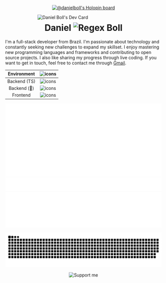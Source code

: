   <p align="center">
  <a href="https://holopin.io/@danielboll">
    <img src="https://holopin.me/danielboll" alt="@danielboll's Holopin board"/>
  </a>
  </p>
  
<div align="left">
  <a href="https://api.daily.dev/get?r=omBratteng" target="_blank">
  <img 
       src="https://api.daily.dev/devcards/2f4518bacd9e4dd8951d8303ef5636cf.png?r=jdr" 
       width="400" 
       alt="Daniel Boll's Dev Card"
       align="right"
   />
  </a>
</div>

<h1 align="center">Daniel <img src="https://skillicons.dev/icons?i=regex" alt="Regex"/> Boll</h1>

  I'm a full-stack developer from Brazil. I'm passionate about technology and constantly seeking new challenges to expand my skillset. I enjoy mastering new programming languages and frameworks and contributing to open source projects. I also like sharing my progress through live coding. If you want to get in touch, feel free to contact me through [Gmail](mailto:danielboll.academico@gmail.com).


<div align="center">
  
| Environment | ![icons](https://skillicons.dev/icons?i=linux,git,neovim) |
:---: | :---: |
| Backend (TS) | ![icons](https://skillicons.dev/icons?i=nestjs,mongodb,kafka) |
| Backend (🦀) | ![icons](https://skillicons.dev/icons?i=rust,actix,postgres) |
| Frontend | ![icons](https://skillicons.dev/icons?i=react,mui,next) |
  
</div>

![Metrics](https://raw.githubusercontent.com/Daniel-Boll/Daniel-Boll/github-metrics/github-metrics.svg)
![Notable contributions](https://raw.githubusercontent.com/Daniel-Boll/Daniel-Boll/github-metrics/notable.svg)
![Achievements](https://raw.githubusercontent.com/Daniel-Boll/Daniel-Boll/github-metrics/achievements.svg)

<p align="center">
  <img src="https://raw.githubusercontent.com/daniel-boll/daniel-boll/output/github-contribution-grid-snake.svg" />
</p>

<p align="center">     
  <img src="https://img.buymeacoffee.com/button-api/?text=Support me&emoji=&slug=daniel.boll&button_colour=5F7FFF&font_colour=ffffff&font_family=Lato&outline_colour=000000&coffee_colour=FFDD00" alt="Support me"/>
  </p>
